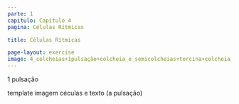```yaml
---
parte: 1
capitulo: Capítulo 4
pagina: Células Rítmicas

title: Células Rítmicas

page-layout: exercise
image: 4_colcheias+1pulsação+colcheia_e_semicolcheias+tercina+colcheia_4_semicolcheias
---
```


1 pulsação

template imagem céculas e texto (a pulsação)
